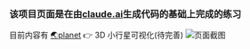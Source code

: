 

### 该项目页面是在由[claude.ai](https://claude.ai/)生成代码的基础上完成的练习

目前内容有
[🌏️planet](https://grape-skins.github.io/threeJsTest/) 👉️ 3D 小行星可视化(待完善)
![页面截图](https://github-production-user-asset-6210df.s3.amazonaws.com/53388047/398475928-41e4fa33-f66c-4022-a56e-7bf2159f6b3f.png?X-Amz-Algorithm=AWS4-HMAC-SHA256&X-Amz-Credential=AKIAVCODYLSA53PQK4ZA%2F20241224%2Fus-east-1%2Fs3%2Faws4_request&X-Amz-Date=20241224T193302Z&X-Amz-Expires=300&X-Amz-Signature=70837ea3e517844cc8884e36fc5c3404f70295deb95bcd17a5b0ac1c67c9b9b3&X-Amz-SignedHeaders=host)
